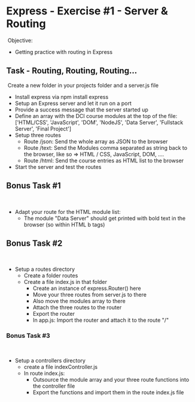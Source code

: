 # Express - Exercise #1 - Server & Routing
​
Objective:
- Getting practice with routing in Express
​
## Task - Routing, Routing, Routing...
​
Create a new folder in your projects folder and a server.js file
​
* Install express via npm install express
* Setup an Express server and let it run on a port
* Provide a success message that the server started up
* Define an array with the DCI course modules at the top of the file:
    ['HTML/CSS', 'JavaScript', 'DOM', 'NodeJS', 'Data Server', 'Fullstack Server', 'Final Project']
* Setup three routes
    * Route /json: Send the whole array as JSON to the browser
    * Route /text: Send the Modules comma separated as string back to the browser, like so => HTML / CSS, JavaScript, DOM, ....
    * Route /html: Send the course entries as HTML list to the browser
* Start the server and test the routes
​
​
## Bonus Task #1
​
* Adapt your route for the HTML module list:
     * The module "Data Server" should get printed with bold text in the browser (so within HTML b tags)
​
​
## Bonus Task #2
​
* Setup a routes directory
​
    * Create a folder routes
    * Create a file index.js in that folder
        * Create an instance of express.Router() here
        * Move your three routes from server.js to there
        * Also move the modules array to there
        * Attach the three routes to the router
        * Export the router
        * In app.js: Import the router and attach it to the route "/"
​
​
### Bonus Task #3
​
* Setup a controllers directory
    * create a file indexController.js
    * In route index.js:
        * Outsource the module array and your three route functions into the controller file
        * Export the functions and import them in the route index.js file
